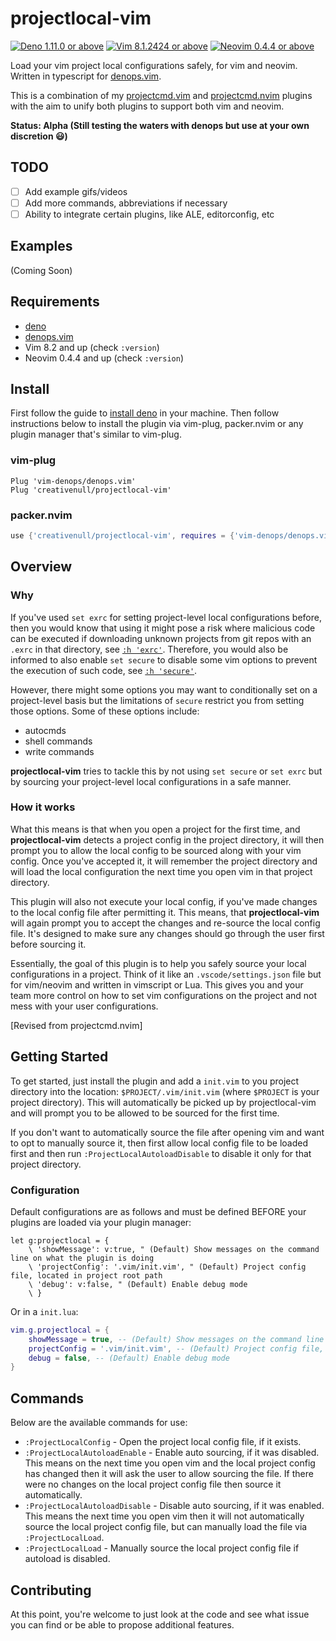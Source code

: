 # projectlocal-vim

[![Deno 1.11.0 or above](https://img.shields.io/badge/Deno-Support%201.11.0-yellowgreen.svg?logo=deno)](https://github.com/denoland/deno/tree/v1.11.0)
[![Vim 8.1.2424 or above](https://img.shields.io/badge/Vim-Support%208.1.2424-yellowgreen.svg?logo=vim)](https://github.com/vim/vim/tree/v8.1.2424)
[![Neovim 0.4.4 or above](https://img.shields.io/badge/Neovim-Support%200.4.4-yellowgreen.svg?logo=neovim&logoColor=white)](https://github.com/neovim/neovim/tree/v0.4.4)

Load your vim project local configurations safely, for vim and neovim. Written in typescript for [denops.vim][denops].

This is a combination of my [projectcmd.vim][pcmdvim] and [projectcmd.nvim][pcmdnvim] plugins with the aim to unify both
plugins to support both vim and neovim.

__Status: Alpha (Still testing the waters with denops but use at your own discretion 😃)__

## TODO

+ [ ] Add example gifs/videos
+ [ ] Add more commands, abbreviations if necessary
+ [ ] Ability to integrate certain plugins, like ALE, editorconfig, etc

## Examples

(Coming Soon)

## Requirements

+ [deno](https://deno.land)
+ [denops.vim][denops]
+ Vim 8.2 and up (check `:version`)
+ Neovim 0.4.4 and up (check `:version`)

## Install

First follow the guide to [install deno](https://deno.land) in your machine. Then follow instructions below to install
the plugin via vim-plug, packer.nvim or any plugin manager that's similar to vim-plug.

### vim-plug

```vim
Plug 'vim-denops/denops.vim'
Plug 'creativenull/projectlocal-vim'
```

### packer.nvim

```lua
use {'creativenull/projectlocal-vim', requires = {'vim-denops/denops.vim'}}
```

## Overview
### Why

If you've used `set exrc` for setting project-level local configurations before, then you would know that using it might
pose a risk where malicious code can be executed if downloading unknown projects from git repos with an `.exrc` in that
directory, see [`:h 'exrc'`][vim-exrc]. Therefore, you would also be informed to also enable `set secure` to disable
some vim options to prevent the execution of such code, see [`:h 'secure'`][vim-secure].

However, there might some options you may want to conditionally set on a project-level basis but the limitations of
`secure` restrict you from setting those options. Some of these options include:

+ autocmds
+ shell commands
+ write commands

**projectlocal-vim** tries to tackle this by not using `set secure` or `set exrc` but by sourcing your project-level
local configurations in a safe manner.

### How it works

What this means is that when you open a project for the first time, and **projectlocal-vim** detects a project config
in the project directory, it will then prompt you to allow the local config to be sourced along with your vim config.
Once you've accepted it, it will remember the project directory and will load the local configuration the next time you
open vim in that project directory.

This plugin will also not execute your local config, if you've made changes to the local config file after permitting it.
This means, that **projectlocal-vim** will again prompt you to accept the changes and re-source the local config file.
It's designed to make sure any changes should go through the user first before sourcing it.

Essentially, the goal of this plugin is to help you safely source your local configurations in a project.
Think of it like an `.vscode/settings.json` file but for vim/neovim and written in vimscript or Lua. This gives you and
your team more control on how to set vim configurations on the project and not mess with your user configurations.

[Revised from projectcmd.nvim]

## Getting Started

To get started, just install the plugin and add a `init.vim` to you project directory into the location:
`$PROJECT/.vim/init.vim` (where `$PROJECT` is your project directory). This will automatically be picked up by
projectlocal-vim and will prompt you to be allowed to be sourced for the first time.

If you don't want to automatically source the file after opening vim and want to opt to manually source it, then first
allow local config file to be loaded first and then run `:ProjectLocalAutoloadDisable` to disable it only for that
project directory.

### Configuration

Default configurations are as follows and must be defined BEFORE your plugins are loaded via your plugin manager:

```vim
let g:projectlocal = {
    \ 'showMessage': v:true, " (Default) Show messages on the command line on what the plugin is doing
    \ 'projectConfig': '.vim/init.vim', " (Default) Project config file, located in project root path
    \ 'debug': v:false, " (Default) Enable debug mode
    \ }
```

Or in a `init.lua`:

```lua
vim.g.projectlocal = {
    showMessage = true, -- (Default) Show messages on the command line on what the plugin is doing
    projectConfig = '.vim/init.vim', -- (Default) Project config file, located in project root path
    debug = false, -- (Default) Enable debug mode
}
```

## Commands

Below are the available commands for use:

+ `:ProjectLocalConfig` - Open the project local config file, if it exists.
+ `:ProjectLocalAutoloadEnable` - Enable auto sourcing, if it was disabled. This means on the next time you open vim and
    the local project config has changed then it will ask the user to allow sourcing the file. If there were no changes
    on the local project config file then source it automatically.
+ `:ProjectLocalAutoloadDisable` - Disable auto sourcing, if it was enabled. This means the next time you open vim then
    it will not automatically source the local project config file, but can manually load the file via `:ProjectLocalLoad`.
+ `:ProjectLocalLoad` - Manually source the local project config file if autoload is disabled.

## Contributing

At this point, you're welcome to just look at the code and see what issue you can find or be able to propose additional
features.

[vim-exrc]: https://vimhelp.org/options.txt.html#'exrc'
[vim-secure]: https://vimhelp.org/options.txt.html#'secure'
[denops]: https://github.com/vim-denops/denops.vim
[pcmdvim]: https://github.com/creativenull/projectcmd.vim
[pcmdnvim]: https://github.com/creativenull/projectcmd.nvim
